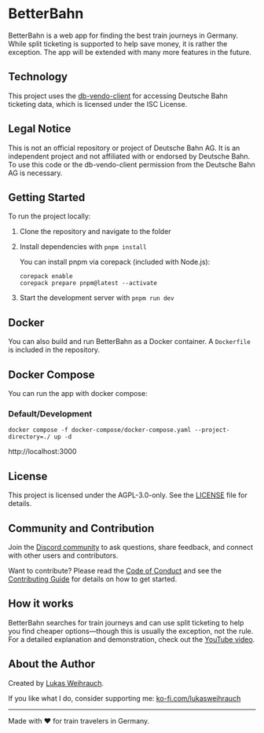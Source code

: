# BetterBahn

BetterBahn is a web app for finding the best train journeys in Germany. While split ticketing is supported to help save money, it is rather the exception. The app will be extended with many more features in the future.

## Technology

This project uses the [db-vendo-client](https://github.com/public-transport/db-vendo-client) for accessing Deutsche Bahn ticketing data, which is licensed under the ISC License.

## Legal Notice

This is not an official repository or project of Deutsche Bahn AG. It is an independent project and not affiliated with or endorsed by Deutsche Bahn. To use this code or the db-vendo-client permission from the Deutsche Bahn AG is necessary.

## Getting Started

To run the project locally:

1. Clone the repository and navigate to the folder
2. Install dependencies with `pnpm install`

   You can install pnpm via corepack (included with Node.js):

   ```
   corepack enable
   corepack prepare pnpm@latest --activate
   ```

3. Start the development server with `pnpm run dev`

## Docker

You can also build and run BetterBahn as a Docker container. A `Dockerfile` is included in the repository.

## Docker Compose

You can run the app with docker compose:

### Default/Development

`docker compose -f docker-compose/docker-compose.yaml --project-directory=./ up -d`

http://localhost:3000

## License

This project is licensed under the AGPL-3.0-only. See the [LICENSE](./LICENSE) file for details.

## Community and Contribution

Join the [Discord community](https://discord.gg/9pFXzs6XRK) to ask questions, share feedback, and connect with other users and contributors.

Want to contribute? Please read the [Code of Conduct](/CODE_OF_CONDUCT.md) and see the [Contributing Guide](/CONTRIBUTE.md) for details on how to get started.

## How it works

BetterBahn searches for train journeys and can use split ticketing to help you find cheaper options—though this is usually the exception, not the rule. For a detailed explanation and demonstration, check out the [YouTube video](https://www.youtube.com/watch?v=SxKtI8f5QTU).

## About the Author

Created by [Lukas Weihrauch](https://lukasweihrauch.de).

If you like what I do, consider supporting me: [ko-fi.com/lukasweihrauch](https://ko-fi.com/lukasweihrauch)

---

Made with ❤️ for train travelers in Germany.
